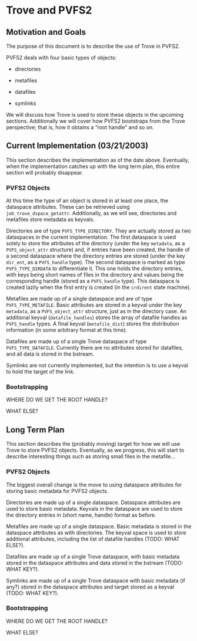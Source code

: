 # Trove and PVFS2

## Motivation and Goals

The purpose of this document is to describe the use of Trove in PVFS2.

PVFS2 deals with four basic types of objects:

  - directories

  - metafiles

  - datafiles

  - symlinks

We will discuss how Trove is used to store these objects in the upcoming
sections. Additionally we will cover how PVFS2 bootstraps from the Trove
perspective; that is, how it obtains a “root handle” and so on.

## Current Implementation (03/21/2003)

This section describes the implementation as of the date above.
Eventually, when the implementation catches up with the long term plan,
this entire section will probably disappear.

### PVFS2 Objects

At this time the type of an object is stored in at least one place, the
dataspace attributes. These can be retrieved using
`job_trove_dspace_getattr`. Additionally, as we will see, directories
and metafiles store metadata as keyvals.

Directories are of type `PVFS_TYPE_DIRECTORY`. They are actually stored
as two dataspaces in the current implementation. The first dataspace is
used solely to store the attributes of the directory (under the key
`metadata`, as a `PVFS_object_attr` structure) and, if entries have been
created, the handle of a second dataspace where the directory entries
are stored (under the key `dir_ent`, as a `PVFS_handle` type). The
second dataspace is marked as type `PVFS_TYPE_DIRDATA` to differentiate
it. This one holds the directory entries, with keys being short names of
files in the directory and values being the corresponding handle (stored
as a `PVFS_handle` type). This dataspace is created lazily when the
first entry is created (in the `crdirent` state machine).

Metafiles are made up of a single dataspace and are of type
`PVFS_TYPE_METAFILE`. Basic attributes are stored in a keyval under the
key `metadata`, as a `PVFS_object_attr` structure, just as in the
directory case. An additional keyval (`datafile_handles`) stores the
array of datafile handles as `PVFS_handle` types. A final keyval
(`metafile_dist`) stores the distribution information (in some arbitrary
format at this time).

Datafiles are made up of a single Trove dataspace of type
`PVFS_TYPE_DATAFILE`. Currently there are no attributes stored for
datafiles, and all data is stored in the bstream.

Symlinks are not currently implemented, but the intention is to use a
keyval to hold the target of the link.

### Bootstrapping

WHERE DO WE GET THE ROOT HANDLE?

WHAT ELSE?

## Long Term Plan

This section describes the (probably moving) target for how we will use
Trove to store PVFS2 objects. Eventually, as we progress, this will
start to describe interesting things such as storing small files in the
metafile...

### PVFS2 Objects

The biggest overall change is the move to using dataspace attributes for
storing basic metadata for PVFS2 objects.

Directories are made up of a single dataspace. Dataspace attributes are
used to store basic metadata. Keyvals in the dataspace are used to store
the directory entries in (short name, handle) format as before.

Metafiles are made up of a single dataspace. Basic metadata is stored in
the dataspace attributes as with directories. The keyval space is used
to store additional attributes, including the list of datafile handles
(TODO: WHAT ELSE?).

Datafiles are made up of a single Trove dataspace, with basic metadata
stored in the dataspace attributes and data stored in the bstream (TODO:
WHAT KEY?).

Symlinks are made up of a single Trove dataspace with basic metadata (if
any?) stored in the dataspace attributes and target stored as a keyval
(TODO: WHAT KEY?).

### Bootstrapping

WHERE DO WE GET THE ROOT HANDLE?

WHAT ELSE?
